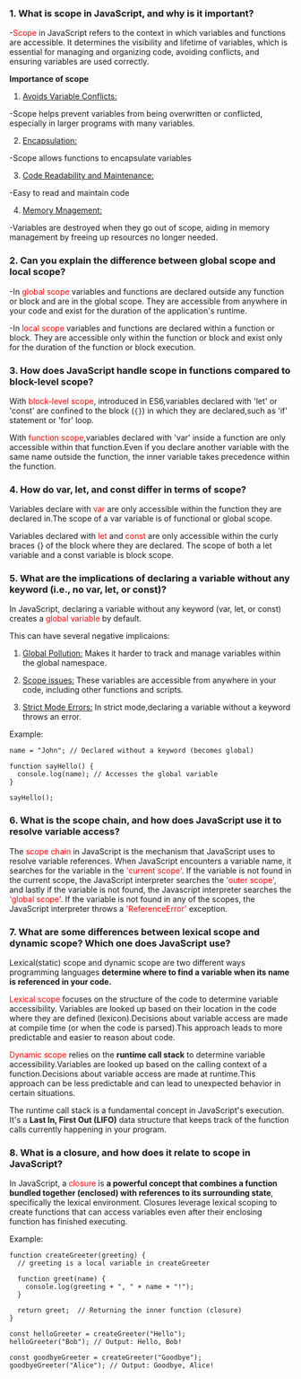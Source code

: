 ### 1. What is scope in JavaScript, and why is it important?
-<span style = color:red>Scope</span> in JavaScript refers to the context in which variables and functions are accessible. It determines the visibility and lifetime of variables, which is essential for managing and organizing code, avoiding conflicts, and ensuring variables are used correctly.

<strong>Importance of scope</strong>
 1. <u>Avoids Variable Conflicts:</u>

-Scope helps prevent variables from being overwritten or conflicted, especially in larger programs with many variables.

2. <u>Encapsulation:</u>

-Scope allows functions to encapsulate variables

3. <u>Code Readability and Maintenance:</u>

-Easy to read and maintain code

4. <u>Memory Mnagement:</u>

-Variables are destroyed when they go out of scope, aiding in memory management by freeing up resources no longer needed.

### 2. Can you explain the difference between global scope and local scope?

-In <span style = color:red>global scope</span> variables and functions are declared outside any function or block and are in the global scope. They are accessible from anywhere in your code and exist for the duration of the application's runtime.

-In <span style = color:red>local scope</span> variables and functions are declared within a function or block. They are accessible only within the function or block and exist only for the duration of the function or block execution.

### 3. How does JavaScript handle scope in functions compared to block-level scope?

With <span style = color:red>block-level scope</span>, introduced in ES6,variables declared with 'let' or 'const' are confined to the block (`{}`) in which they are declared,such as 'if' statement or 'for' loop.

With <span style = color:red>function scope</span>,variables declared with 'var' inside a function are only accessible within that function.Even if you declare another variable with the same name outside the function, the inner variable takes precedence within the function.

### 4. How do var, let, and const differ in terms of scope?

Variables declare with <span style = color:red>var</span> are only accessible within the function they are declared in.The scope of a var variable is of functional or global scope.

Variables declared with <span style = color:red>let</span> and <span style = color:red>const</span> are only accessible within the curly braces {} of the block where they are declared. The scope of both a let variable and a const variable is block scope.

### 5. What are the implications of declaring a variable without any keyword (i.e., no var, let, or const)?

In JavaScript, declaring a variable without any keyword (var, let, or const) creates a <span style = color:red>global variable</span> by default.

This can have several negative implicaions:

1. <u>Global Pollution:</u>
Makes it harder to track and manage variables within the global namespace.

2. <u>Scope issues:</u>
These variables are accessible from anywhere in your code, including other functions and scripts.

3. <u>Strict Mode Errors:</u>
In strict mode,declaring a variable without a keyword throws an error.

Example:
```
name = "John"; // Declared without a keyword (becomes global)

function sayHello() {
  console.log(name); // Accesses the global variable
}

sayHello();
```

### 6. What is the scope chain, and how does JavaScript use it to resolve variable access?

The <span style = color:red>scope chain</span> in JavaScript is the mechanism that JavaScript uses to resolve variable references. When JavaScript encounters a variable name, it searches for the variable in the <span style = color:red>'current scope'</span>. If the variable is not found in the current scope, the JavaScript interpreter searches the <span style = color:red>'outer scope'</span>, and lastly if the variable is not found, the Javascript interpreter searches the <span style = color:red>'global scope'.</span>
If the variable is not found in any of the scopes, the JavaScript interpreter throws a <span style = color:red>'ReferenceError'</span> exception.

### 7. What are some differences between lexical scope and dynamic scope? Which one does JavaScript use?

Lexical(static) scope and dynamic scope are two different ways programming languages <strong>determine where to find a variable when its name is referenced in your code.</strong>

<span style = color:red>Lexical scope</span> focuses on the structure of the code to determine variable accessibility. Variables are looked up based on their location in the code where they are defined (lexicon).Decisions about variable access are made at compile time (or when the code is parsed).This approach leads to more predictable and easier to reason about code.

<span style = color:red>Dynamic scope</span> relies on the <strong>runtime call stack</strong> to determine variable accessibility.Variables are looked up based on the calling context of a function.Decisions about variable access are made at runtime.This approach can be less predictable and can lead to unexpected behavior in certain situations.

The runtime call stack is a fundamental concept in JavaScript's execution. It's a <strong>Last In, First Out (LIFO)</strong> data structure that keeps track of the function calls currently happening in your program. 

### 8. What is a closure, and how does it relate to scope in JavaScript?

In JavaScript, a <span style = color:red>closure</span> is <strong>a powerful concept that combines a function bundled together (enclosed) with references to its surrounding state</strong>, specifically the lexical environment.
Closures leverage lexical scoping to create functions that can access variables even after their enclosing function has finished executing.

Example:
```
function createGreeter(greeting) {
  // greeting is a local variable in createGreeter

  function greet(name) {
    console.log(greeting + ", " + name + "!");
  }

  return greet;  // Returning the inner function (closure)
}

const helloGreeter = createGreeter("Hello");
helloGreeter("Bob"); // Output: Hello, Bob!

const goodbyeGreeter = createGreeter("Goodbye");
goodbyeGreeter("Alice"); // Output: Goodbye, Alice!
```